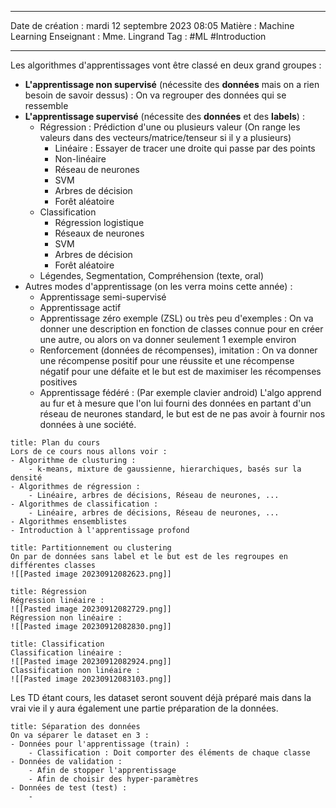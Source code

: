  ---

 Date de création : mardi 12 septembre 2023 08:05
 Matière : Machine Learning
 Enseignant : Mme. Lingrand
 Tag : #ML #Introduction 

---

Les algorithmes d'apprentissages vont être classé en deux grand groupes :
- **L'apprentissage non supervisé** (nécessite des **données** mais on a rien besoin de savoir dessus) : On va regrouper des données qui se ressemble
- **L'apprentissage supervisé** (nécessite des **données** et des **labels**) :
	- Régression : Prédiction d'une ou plusieurs valeur (On range les valeurs dans des vecteurs/matrice/tenseur si il y a plusieurs)
		- Linéaire : Essayer de tracer une droite qui passe par des points
		- Non-linéaire
		- Réseau de neurones
		- SVM
		- Arbres de décision
		- Forêt aléatoire
	- Classification
		- Régression logistique
		- Réseaux de neurones
		- SVM
		- Arbres de décision
		- Forêt aléatoire
	- Légendes, Segmentation, Compréhension (texte, oral)
- Autres modes d'apprentissage (on les verra moins cette année) :
	- Apprentissage semi-supervisé
	- Apprentissage actif
	- Apprentissage zéro exemple (ZSL) ou très peu d'exemples : On va donner une description en fonction de classes connue pour en créer une autre, ou alors on va donner seulement 1 exemple environ
	- Renforcement (données de récompenses), imitation : On va donner une récompense positif pour une réussite et une récompense négatif pour une défaite et le but est de maximiser les récompenses positives
	- Apprentissage fédéré : (Par exemple clavier android) L'algo apprend au fur et à mesure que l'on lui fourni des données en partant d'un réseau de neurones standard, le but est de ne pas avoir à fournir nos données à une société.

```ad-summary
title: Plan du cours
Lors de ce cours nous allons voir :
- Algorithme de clusturing :
	- k-means, mixture de gaussienne, hierarchiques, basés sur la densité
- Algorithmes de régression :
	- Linéaire, arbres de décisions, Réseau de neurones, ...
- Algorithmes de classification :
	- Linéaire, arbres de décisions, Réseau de neurones, ...
- Algorithmes ensemblistes
- Introduction à l'apprentissage profond
```

```ad-important
title: Partitionnement ou clustering
On par de données sans label et le but est de les regroupes en différentes classes
![[Pasted image 20230912082623.png]]

```

```ad-important
title: Régression
Régression linéaire :
![[Pasted image 20230912082729.png]]
Régression non linéaire :
![[Pasted image 20230912082830.png]]
```

```ad-important
title: Classification
Classification linéaire :
![[Pasted image 20230912082924.png]]
Classification non linéaire :
![[Pasted image 20230912083103.png]]
```

Les TD étant cours, les dataset seront souvent déjà préparé mais dans la vrai vie il y aura également une partie préparation de la données.

```ad-note
title: Séparation des données
On va séparer le dataset en 3 :
- Données pour l'apprentissage (train) :
	- Classification : Doit comporter des éléments de chaque classe
- Données de validation :
	- Afin de stopper l'apprentissage
	- Afin de choisir des hyper-paramètres
- Données de test (test) : 
	- 

```

 